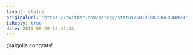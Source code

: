 ```yaml
---
layout: status
originalUrl: 'https://twitter.com/marcgg/status/601036036043644929'
isReply: true
date: 2015-05-20 14:45:32
---
```


@algolia congrats!

